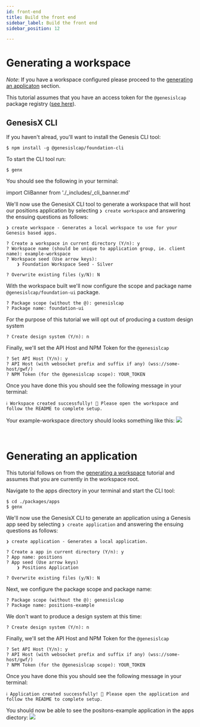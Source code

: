```yaml
---
id: front-end
title: Build the front end
sidebar_label: Build the front end
sidebar_position: 12

---
```

# <a name="#partOne"></a> Generating a workspace
_Note_: If you have a workspace configured please proceed to the [generating an applicaton](#partTwo) section. 

This tutorial assumes that you have an access token for the `@genesislcap` package registry ([see here](https://docs.genesis.global/secure/web-ui-reference/cli/#pre-flight-steps)).

GenesisX CLI
---

If you haven't alread, you'll want to install the Genesis CLI tool:
```
$ npm install -g @genesislcap/foundation-cli
```

To start the CLI tool run:
```
$ genx
```
You should see the following in your terminal:

import CliBanner from './_includes/_cli_banner.md'
<CliBanner />

We'll now use the GenesisX CLI tool to generate a workspace that will host our positions application by selecting `❯ create workspace` and answering the ensuing questions as follows:

```
❯ create workspace - Generates a local workspace to use for your Genesis based apps.

? Create a workspace in current directory (Y/n): y
? Workspace name (should be unique to application group, ie. client name): example-workspace
? Workspace seed (Use arrow keys):
    ❯ Foundation Workspace Seed - Silver

? Overwrite existing files (y/N): N
```

With the workspace built we'll now configure the scope and package name `@genesislcap/foundation-ui` package.

```
? Package scope (without the @): genesislcap
? Package name: foundation-ui
```

For the purpose of this tutorial we will opt out of producing a custom design system
```
? Create design system (Y/n): n
```

Finally, we'll set the API Host and NPM Token for the `@genesislcap`
<!-- TODO: what will the user set the API Host to? -->
```
? Set API Host (Y/n): y
? API Host (with websocket prefix and suffix if any) (wss://some-host/gwf/) 
? NPM Token (for the @genesislcap scope): YOUR_TOKEN
```

Once you have done this you should see the following message in your terminal:
```
ℹ Workspace created successfully! 🎉 Please open the workspace and follow the README to complete setup.
```
Your example-workspace directory should looks something like this:
![](/img/example-workspace.png)

<br>

# <a name="#partTwo"></a> Generating an application

This tutorial follows on from the [generating a workspace](#partOne) tutorial and assumes that you are currently in the workspace root.

Navigate to the apps directory in your terminal and start the CLI tool:
```
$ cd ./packages/apps
$ genx
```

We'll now use the GenesisX CLI to generate an application using a Genesis app seed by selecting `❯ create application` and answering the ensuing questions as follows:

```
❯ create application - Generates a local application.

? Create a app in current directory (Y/n): y
? App name: positions
? App seed (Use arrow keys)
    ❯ Positions Application

? Overwrite existing files (y/N): N
```

Next, we configure the package scope and package name:
<!-- TODO: this package name need to be foundation-ui? -->
```
? Package scope (without the @): genesislcap
? Package name: positions-example
```

We don't want to produce a design system at this time:
```
? Create design system (Y/n): n
```

Finally, we'll set the API Host and NPM Token for the `@genesislcap`
<!-- TODO: what will the user set the API Host to? -->
```
? Set API Host (Y/n): y
? API Host (with websocket prefix and suffix if any) (wss://some-host/gwf/) 
? NPM Token (for the @genesislcap scope): YOUR_TOKEN
```

Once you have done this you should see the following message in your terminal:
```
ℹ Application created successfully! 🎉 Please open the application and follow the README to complete setup.
```
You should now be able to see the positons-example application in the apps diectory:
![](/img/positions-example.png)
